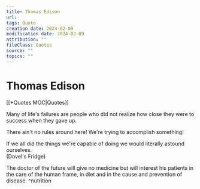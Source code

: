 ```yaml
---
title: Thomas Edison
url: 
tags: Quote
creation date: 2024-02-09
modification date: 2024-02-09
attribution: ""
fileClass: Quotes
source: ""
topics: ""
---
```


# Thomas Edison

[[+Quotes MOC|Quotes]]

Many of life's failures are people who did not realize how close they were to success when they gave up.

There ain't no rules around here! We're trying to accomplish something!

If we all did the things we're capable of doing we would literally astound ourselves.  
(Dovel's Fridge)

The doctor of the future will give no medicine but will interest his patients in the care of the human frame, in diet and in the cause and prevention of disease. ^nutrition
